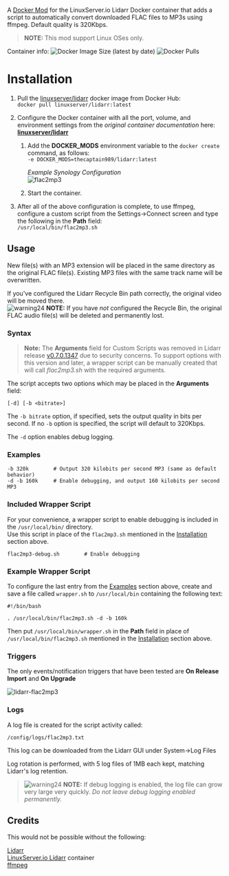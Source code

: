 A [Docker Mod](https://github.com/linuxserver/docker-mods) for the LinuxServer.io Lidarr Docker container that adds a script to automatically convert downloaded FLAC files to MP3s using ffmpeg.  Default quality is 320Kbps.

>**NOTE:** This mod support Linux OSes only.

Container info:
![Docker Image Size (latest by date)](https://img.shields.io/docker/image-size/thecaptain989/flac2mp3-mod)
![Docker Pulls](https://img.shields.io/docker/pulls/thecaptain989/flac2mp3-mod "Container Pulls")   

# Installation
1. Pull the [linuxserver/lidarr](https://hub.docker.com/r/linuxserver/lidarr "LinuxServer.io's Lidarr container") docker image from Docker Hub:  
  `docker pull linuxserver/lidarr:latest`

2. Configure the Docker container with all the port, volume, and environment settings from the *original container documentation* here:  
  **[linuxserver/lidarr](https://hub.docker.com/r/linuxserver/lidarr "Docker container")**
   1. Add the **DOCKER_MODS** environment variable to the `docker create` command, as follows:  
      `-e DOCKER_MODS=thecaptain989/lidarr:latest`  

      *Example Synology Configuration*  
      ![flac2mp3](https://user-images.githubusercontent.com/11523885/95667741-cddb4580-0b2f-11eb-9e40-aa5c2e8c79f1.png "Synology container settings")

   2. Start the container.

3. After all of the above configuration is complete, to use ffmpeg, configure a custom script from the Settings->Connect screen and type the following in the **Path** field:  
   `/usr/local/bin/flac2mp3.sh`

## Usage
New file(s) with an MP3 extension will be placed in the same directory as the original FLAC file(s). Existing MP3 files with the same track name will be overwritten.

If you've configured the Lidarr Recycle Bin path correctly, the original video will be moved there.  
![warning24] **NOTE:** If you have *not* configured the Recycle Bin, the original FLAC audio file(s) will be deleted and permanently lost.

### Syntax
>**Note:** The **Arguments** field for Custom Scripts was removed in Lidarr release [v0.7.0.1347](https://github.com/lidarr/Lidarr/commit/b9d240924f8965ebb2c5e307e36b810ae076101e "Lidarr commit notes") due to security concerns.
To support options with this version and later, a wrapper script can be manually created that will call *flac2mp3.sh* with the required arguments.

The script accepts two options which may be placed in the **Arguments** field:

`[-d] [-b <bitrate>]`

The `-b bitrate` option, if specified, sets the output quality in bits per second.  If no `-b` option is specified, the script will default to 320Kbps.

The `-d` option enables debug logging.

### Examples
```
-b 320k        # Output 320 kilobits per second MP3 (same as default behavior)
-d -b 160k     # Enable debugging, and output 160 kilobits per second MP3
```

### Included Wrapper Script
For your convenience, a wrapper script to enable debugging is included in the `/usr/local/bin/` directory.  
Use this script in place of the `flac2mp3.sh` mentioned in the [Installation](./README.md#installation) section above.

```
flac2mp3-debug.sh        # Enable debugging
```

### Example Wrapper Script
To configure the last entry from the [Examples](./README.md#examples) section above, create and save a file called `wrapper.sh` to `/usr/local/bin` containing the following text:
```
#!/bin/bash

. /usr/local/bin/flac2mp3.sh -d -b 160k
```
Then put `/usr/local/bin/wrapper.sh` in the **Path** field in place of `/usr/local/bin/flac2mp3.sh` mentioned in the [Installation](./README.md#installation) section above.

### Triggers
The only events/notification triggers that have been tested are **On Release Import** and **On Upgrade**

![lidarr-flac2mp3](https://user-images.githubusercontent.com/11523885/95667749-e4819c80-0b2f-11eb-8e5a-32fe8efc19d7.png "Lidarr Custom Script dialog")

### Logs
A log file is created for the script activity called:

`/config/logs/flac2mp3.txt`

This log can be downloaded from the Lidarr GUI under System->Log Files

Log rotation is performed, with 5 log files of 1MB each kept, matching Lidarr's log retention.
>![warning24] **NOTE:** If debug logging is enabled, the log file can grow very large very quickly.  *Do not leave debug logging enabled permanently.*

## Credits
This would not be possible without the following:

[Lidarr](https://lidarr.audio/ "Lidarr homepage")  
[LinuxServer.io Lidarr](https://hub.docker.com/r/linuxserver/lidarr "Lidarr Docker container") container  
[ffmpeg](https://ffmpeg.org/ "FFMpeg homepage")

[warning]: http://files.softicons.com/download/application-icons/32x32-free-design-icons-by-aha-soft/png/32/Warning.png "Warning"
[warning24]: http://files.softicons.com/download/toolbar-icons/24x24-free-pixel-icons-by-aha-soft/png/24x24/Warning.png "Warning"
